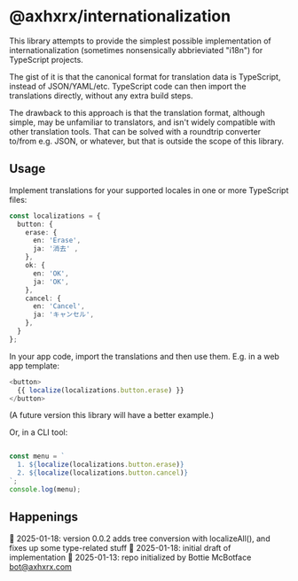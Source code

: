 # @axhxrx/internationalization

This library attempts to provide the simplest possible implementation of internationalization (sometimes nonsensically abbrieviated "i18n") for TypeScript projects.

The gist of it is that the canonical format for translation data is TypeScript, instead of JSON/YAML/etc. TypeScript code can then import the translations directly, without any extra build steps.

The drawback to this approach is that the translation format, although simple, may be unfamiliar to translators, and isn't widely compatible with other translation tools. That can be solved with a roundtrip converter to/from e.g. JSON, or whatever, but that is outside the scope of this library.

## Usage

Implement translations for your supported locales in one or more TypeScript files:

```ts
const localizations = {
  button: {
    erase: {
      en: 'Erase',
      ja: '消去' ,
    },
    ok: {
      en: 'OK',
      ja: 'OK',
    },
    cancel: {
      en: 'Cancel',
      ja: 'キャンセル',
    },
  }
};
```

In your app code, import the translations and then use them. E.g. in a web app template:

```ts
<button>
  {{ localize(localizations.button.erase) }}
</button>
```
(A future version this library will have a better example.)

Or, in a CLI tool:

```typescript

const menu = `
  1. ${localize(localizations.button.erase)}
  2. ${localize(localizations.button.cancel)}
`;
console.log(menu);
```

## Happenings
👹 2025-01-18: version 0.0.2 adds tree conversion with localizeAll(), and fixes up some type-related stuff
👹 2025-01-18: initial draft of implementation
🤖 2025-01-13: repo initialized by Bottie McBotface bot@axhxrx.com
